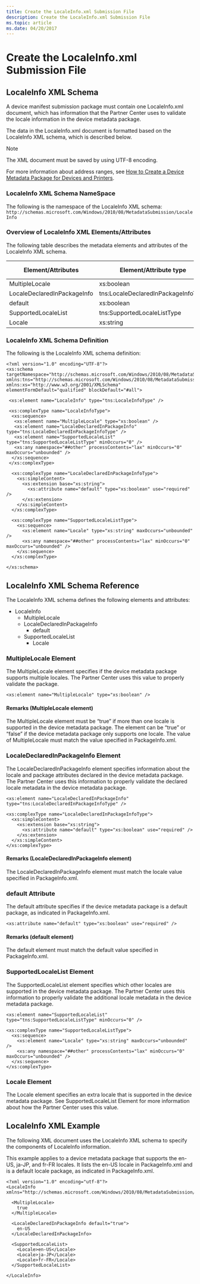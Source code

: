 ```yaml
---
title: Create the LocaleInfo.xml Submission File
description: Create the LocaleInfo.xml Submission File
ms.topic: article
ms.date: 04/20/2017
---
```


# Create the LocaleInfo.xml Submission File

## LocaleInfo XML Schema

A device manifest submission package must contain one LocaleInfo.xml document, which has information that the Partner Center uses to validate the locale information in the device metadata package.

The data in the LocaleInfo.xml document is formatted based on the LocaleInfo XML schema, which is described below.

> [!NOTE]
> The XML document must be saved by using UTF-8 encoding.

For more information about address ranges, see [How to Create a Device Metadata Package for Devices and Printers](/previous-versions/windows/hardware/metadata/dn465877(v=vs.85)).

### LocaleInfo XML Schema NameSpace

The following is the namespace of the LocaleInfo XML schema: `http://schemas.microsoft.com/Windows/2010/08/MetadataSubmission/LocaleInfo`

### Overview of LocaleInfo XML Elements/Attributes

The following table describes the metadata elements and attributes of the LocaleInfo XML schema.

|Element/Attributes|Element/Attribute type|Required/ optional|
|----|----|----|
|MultipleLocale|xs:boolean|Optional|
|LocaleDeclaredInPackageInfo|tns:LocaleDeclaredInPackageInfoType|Optional|
|default|xs:boolean|Required|
|SupportedLocaleList|tns:SupportedLocaleListType|Optional|
|Locale|xs:string|Optional|

### LocaleInfo XML Schema Definition

The following is the LocaleInfo XML schema definition:

``` syntax
<?xml version="1.0" encoding="UTF-8"?>
<xs:schema targetNamespace="http://schemas.microsoft.com/Windows/2010/08/MetadataSubmission/LocaleInfo" xmlns:tns="http://schemas.microsoft.com/Windows/2010/08/MetadataSubmission/LocaleInfo" xmlns:xs="http://www.w3.org/2001/XMLSchema" elementFormDefault="qualified" blockDefault="#all">

 <xs:element name="LocaleInfo" type="tns:LocaleInfoType" />

 <xs:complexType name="LocaleInfoType">
  <xs:sequence>
   <xs:element name="MultipleLocale" type="xs:boolean" />
   <xs:element name="LocaleDeclaredInPackageInfo" type="tns:LocaleDeclaredInPackageInfoType" />
   <xs:element name="SupportedLocaleList" type="tns:SupportedLocaleListType" minOccurs="0" />
   <xs:any namespace="##other" processContents="lax" minOccurs="0" maxOccurs="unbounded" />
  </xs:sequence>
 </xs:complexType>

  <xs:complexType name="LocaleDeclaredInPackageInfoType">
    <xs:simpleContent>
      <xs:extension base="xs:string">
        <xs:attribute name="default" type="xs:boolean" use="required" />
      </xs:extension>
    </xs:simpleContent>
  </xs:complexType>

  <xs:complexType name="SupportedLocaleListType">
    <xs:sequence>
      <xs:element name="Locale" type="xs:string" maxOccurs="unbounded" />
      <xs:any namespace="##other" processContents="lax" minOccurs="0" maxOccurs="unbounded" />
    </xs:sequence>
  </xs:complexType>

</xs:schema>
```

## LocaleInfo XML Schema Reference

The LocaleInfo XML schema defines the following elements and attributes:

- LocaleInfo
  - MultipleLocale
  - LocaleDeclaredInPackageInfo
    - default
  - SupportedLocaleList
    - Locale

### MultipleLocale Element

The MultipleLocale element specifies if the device metadata package supports multiple locales. The Partner Center uses this value to properly validate the package.

``` syntax
<xs:element name="MultipleLocale" type="xs:boolean" />
```

#### Remarks (MultipleLocale element)

The MultipleLocale element must be “true” if more than one locale is supported in the device metadata package. The element can be “true” or “false” if the device metadata package only supports one locale. The value of MultipleLocale must match the value specified in PackageInfo.xml.

### LocaleDeclaredInPackageInfo Element

The LocaleDeclaredInPackageInfo element specifies information about the locale and package attributes declared in the device metadata package. The Partner Center uses this information to properly validate the declared locale metadata in the device metadata package.

``` syntax
<xs:element name="LocaleDeclaredInPackageInfo" type="tns:LocaleDeclaredInPackageInfoType" />

<xs:complexType name="LocaleDeclaredInPackageInfoType">
  <xs:simpleContent>
    <xs:extension base="xs:string">
      <xs:attribute name="default" type="xs:boolean" use="required" />
    </xs:extension>
  </xs:simpleContent>
</xs:complexType>
```

#### Remarks (LocaleDeclaredInPackageInfo element)

The LocaleDeclaredInPackageInfo element must match the locale value specified in PackageInfo.xml.

### default Attribute

The default attribute specifies if the device metadata package is a default package, as indicated in PackageInfo.xml.

``` syntax
<xs:attribute name="default" type="xs:boolean" use="required" />
```

#### Remarks (default element)

The default element must match the default value specified in PackageInfo.xml.

### SupportedLocaleList Element

The SupportedLocaleList element specifies which other locales are supported in the device metadata package. The Partner Center uses this information to properly validate the additional locale metadata in the device metadata package.

``` syntax
<xs:element name="SupportedLocaleList" type="tns:SupportedLocaleListType" minOccurs="0" />

<xs:complexType name="SupportedLocaleListType">
  <xs:sequence>
    <xs:element name="Locale" type="xs:string" maxOccurs="unbounded" />
    <xs:any namespace="##other" processContents="lax" minOccurs="0" maxOccurs="unbounded" />
  </xs:sequence>
</xs:complexType>
```

### Locale Element

The Locale element specifies an extra locale that is supported in the device metadata package. See SupportedLocaleList Element for more information about how the Partner Center uses this value.

## LocaleInfo XML Example

The following XML document uses the LocaleInfo XML schema to specify the components of LocaleInfo information.

This example applies to a device metadata package that supports the en-US, ja-JP, and fr-FR locales. It lists the en-US locale in PackageInfo.xml and is a default locale package, as indicated in PackageInfo.xml.

``` syntax
<?xml version="1.0" encoding="utf-8"?>
<LocaleInfo xmlns="http://schemas.microsoft.com/Windows/2010/08/MetadataSubmission/LocaleInfo">
  
  <MultipleLocale>
    true
  </MultipleLocale>
  
  <LocaleDeclaredInPackageInfo default="true">
    en-US
  </LocaleDeclaredInPackageInfo>
  
  <SupportedLocaleList>
    <Locale>en-US</Locale>
    <Locale>ja-JP</Locale>
    <Locale>fr-FR</Locale>
  </SupportedLocaleList>
  
</LocaleInfo>
```
